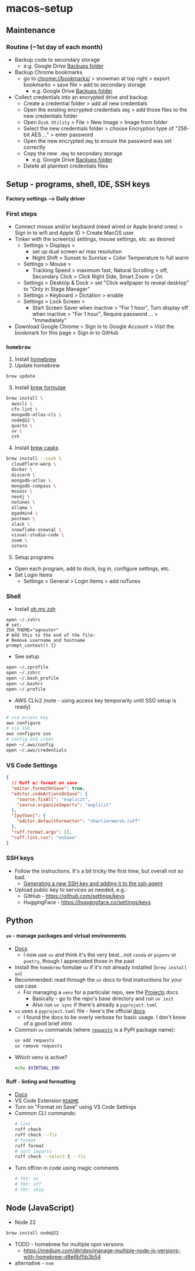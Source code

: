 # macos-setup


## Maintenance
### Routine (~1st day of each month)
- Backup code to secondary storage
  - e.g. Google Drive [Backups folder](https://drive.google.com/drive/u/0/folders/1ZPrKNiOxw9zRAG6sz0WC9L2u2Um3CaLq)
- Backup Chrome bookmarks
  - go to [chrome://bookmarks/](chrome://bookmarks/) > snowman at top right > export bookmarks > save file > add to secondary storage
    - e.g. Google Drive [Backups folder](https://drive.google.com/drive/u/0/folders/1ZPrKNiOxw9zRAG6sz0WC9L2u2Um3CaLq)
- Collect credentials into an encrypted drive and backup
  - Create a credential folder > add all new credentials
  - Open the existing encrypted credentials `dmg` > add those files to the new credentials folder
  - Open `Disk Utility` > File > New Image > Image from folder
  - Select the new credentials folder > choose Encryption type of "256-bit AES ..." > enter password
  - Open the new encrypted `dmg` to ensure the password was set correctly
  - Copy the new `.dmg` to secondary storage
    - e.g. Google Drive [Backups folder](https://drive.google.com/drive/u/0/folders/1ZPrKNiOxw9zRAG6sz0WC9L2u2Um3CaLq)
  - Delete all plaintext credentials files


## Setup - programs, shell, IDE, SSH keys
**Factory settings --> Daily driver**


### First steps
- Connect mouse and/or keybaord (need wired or Apple brand ones) > Sign in to wifi and Apple ID > Create MacOS user
- Tinker with the screen(s) settings, mouse settings, etc. as desired
  - Settings > Displays >
    - set up dual screen w/ max resolution
    - Night Shift > Sunset to Sunrise + Color Temperature to full warm
  - Settings > Mouse >
    - Tracking Speed > maximum fast, Natural Scrolling > off, Secondary Click > Click Right Side, Smart Zoom > On
  - Settings > Desktop & Dock > set "Click wallpaper to reveal desktop" to "Only in Stage Manager"
  - Settings > Keyboard > Dictation > enable
  - Settings > Lock Screen >
    - Start Screen Saver when inactive > "For 1 hour", Turn display off when inactive > "For 1 hour", Require password ... > "Immediately"
- Download Google Chrome > Sign in to Google Account > Visit the bookmark for this page > Sign in to GitHub


### `homebrew`
1. Install [homebrew](https://brew.sh/)
2. Update homebrew
```sh
brew update
```
3. Install [brew formulae](https://formulae.brew.sh/)
```sh
brew install \
  awscli \
  cfn-lint \
  mongodb-atlas-cli \
  node@22 \
  quarto \
  uv \
  zsh
```
4. Install [brew casks](https://formulae.brew.sh/cask/)
```sh
brew install --cask \
  cloudflare-warp \
  docker \
  discord \
  mongodb-atlas \
  mongodb-compass \
  mosaic \
  neo4j \
  notunes \
  ollama \
  pgadmin4 \
  postman \
  slack \
  snowflake-snowsql \
  visual-studio-code \
  zoom \
  zotero
```
5. Setup programs
- Open each program, add to dock, log in, configure settings, etc.
- Set Login Items
  - Settings > General > Login Items > add noTunes


### Shell
- Install [oh my zsh](https://ohmyz.sh/#install)
```
open ~/.zshrc
# set:
ZSH_THEME="agnoster"
# Add this to the end of the file:
# Remove username and hostname 
prompt_context() {}
```
- See setup
```sh
open ~/.zprofile
open ~/.zshrc
open ~/.bash_profile
open ~/.bashrc
open ~/.profile
```
- AWS CLIv2 (note - using access key temporarily until SSO setup is ready)
```sh
# via access key
aws configure
# via SSO
aws configure sso
# config and creds
open ~/.aws/config
open ~/.aws/credentials
```

### VS Code Settings
```json
{
  // Ruff w/ format on save
  "editor.formatOnSave": true,
  "editor.codeActionsOnSave": {
    "source.fixAll": "explicit",
    "source.organizeImports": "explicit"
  },
  "[python]": {
    "editor.defaultFormatter": "charliermarsh.ruff"
  },
  "ruff.format.args": [],
  "ruff.lint.run": "onSave"
}
```


### SSH keys
- Follow the instructions. It's a bit tricky the first time, but overall not so bad. 
  - [Generating a new SSH key and adding it to the ssh-agent](https://docs.github.com/en/authentication/connecting-to-github-with-ssh/generating-a-new-ssh-key-and-adding-it-to-the-ssh-agent)
- Upload public key to services as needed, e.g.:
  - GitHub - https://github.com/settings/keys
  - HuggingFace - https://huggingface.co/settings/keys


## Python

#### `uv` - manage packages and virtual environments
- [Docs](https://docs.astral.sh/uv/)
  - I now use `uv` and think it's the very best...not `conda` or `pipenv` or `poetry`, though I appreciated those in the past
- Install the `homebrew` fomulae `uv` if it's not already installed (`brew install uv`)
- Recommended: read through the `uv` docs to find instructions for your use case
  - For managing a `venv` for a particular repo, see the [Projects](https://docs.astral.sh/uv/concepts/projects/#creating-projects) docs
    - Basically - go to the repo's base directory and run `uv init`
    - Also run `uv sync` if there's already a `pyproject.toml`
- `uv` uses a `pyproject.toml` file - here's the official [docs](https://packaging.python.org/en/latest/guides/writing-pyproject-toml/)
  - I found the docs to be overly verbose for basic usage. I don't know of a good brief intro
- Common `uv` commands (where [`requests`](https://pypi.org/project/requests/) is a PyPI package name):
  ```sh
  uv add requests
  uv remove requests
  ```
- Which venv is active?
  ```sh
  echo $VIRTUAL_ENV
  ```

  
#### Ruff - linting and formatting
- [Docs](https://docs.astral.sh/ruff/)
- VS Code Extension [`README`](https://github.com/astral-sh/ruff-vscode/blob/main/README.md)
- Turn on "Format on Save" using VS Code Settings
- Common CLI commands:
  ```sh
  # lint
  ruff check
  ruff check --fix
  # format
  ruff format
  # sort imports
  ruff check --select I --fix
  ```
- Turn off/on in code using magic comments
  ```py
  # fmt: on 
  # fmt: off
  # fmt: skip 
  ```

## Node (JavaScript)
- Node 22
```sh
brew install node@22
```
- TODO - homebrew for multiple npm versions
  - https://medium.com/@rldsn/manage-multiple-node-js-versions-with-homebrew-d8e6bf5b3b54
- alternative - `nvm`

